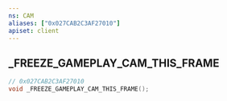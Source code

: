 ```yaml
---
ns: CAM
aliases: ["0x027CAB2C3AF27010"]
apiset: client
---
```

## _FREEZE_GAMEPLAY_CAM_THIS_FRAME

```c
// 0x027CAB2C3AF27010
void _FREEZE_GAMEPLAY_CAM_THIS_FRAME();
```





